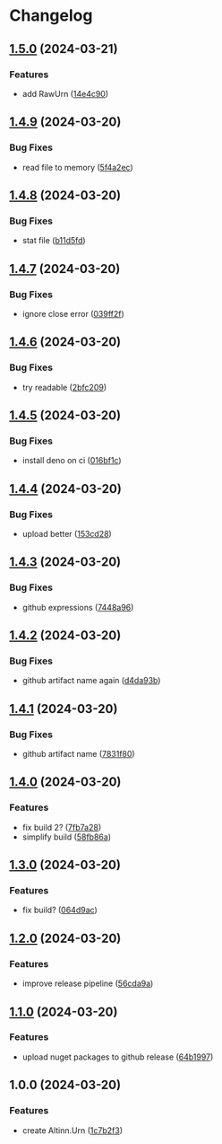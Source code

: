 # Changelog

## [1.5.0](https://github.com/Altinn/altinn-authorization-utils/compare/Altinn.Urn-v1.4.9...Altinn.Urn-v1.5.0) (2024-03-21)


### Features

* add RawUrn ([14e4c90](https://github.com/Altinn/altinn-authorization-utils/commit/14e4c906099c507285b365afda6e872689f2fb6c))

## [1.4.9](https://github.com/Altinn/altinn-authorization-utils/compare/Altinn.Urn-v1.4.8...Altinn.Urn-v1.4.9) (2024-03-20)


### Bug Fixes

* read file to memory ([5f4a2ec](https://github.com/Altinn/altinn-authorization-utils/commit/5f4a2ece447abbf584660ccfc13ca85c9432d02e))

## [1.4.8](https://github.com/Altinn/altinn-authorization-utils/compare/Altinn.Urn-v1.4.7...Altinn.Urn-v1.4.8) (2024-03-20)


### Bug Fixes

* stat file ([b11d5fd](https://github.com/Altinn/altinn-authorization-utils/commit/b11d5fd6295a18a503f6084156e880970ae54268))

## [1.4.7](https://github.com/Altinn/altinn-authorization-utils/compare/Altinn.Urn-v1.4.6...Altinn.Urn-v1.4.7) (2024-03-20)


### Bug Fixes

* ignore close error ([039ff2f](https://github.com/Altinn/altinn-authorization-utils/commit/039ff2fb5bb423c42b50b7d6d5a643c2e02eb3a8))

## [1.4.6](https://github.com/Altinn/altinn-authorization-utils/compare/Altinn.Urn-v1.4.5...Altinn.Urn-v1.4.6) (2024-03-20)


### Bug Fixes

* try readable ([2bfc209](https://github.com/Altinn/altinn-authorization-utils/commit/2bfc20934c90547cfb950eb02d7e0d4c8bc67db5))

## [1.4.5](https://github.com/Altinn/altinn-authorization-utils/compare/Altinn.Urn-v1.4.4...Altinn.Urn-v1.4.5) (2024-03-20)


### Bug Fixes

* install deno on ci ([016bf1c](https://github.com/Altinn/altinn-authorization-utils/commit/016bf1c60e7ce500d469726ccfb215630eb9639c))

## [1.4.4](https://github.com/Altinn/altinn-authorization-utils/compare/Altinn.Urn-v1.4.3...Altinn.Urn-v1.4.4) (2024-03-20)


### Bug Fixes

* upload better ([153cd28](https://github.com/Altinn/altinn-authorization-utils/commit/153cd289e48dee6c53bb53863cca18b5c26ddaf9))

## [1.4.3](https://github.com/Altinn/altinn-authorization-utils/compare/Altinn.Urn-v1.4.2...Altinn.Urn-v1.4.3) (2024-03-20)


### Bug Fixes

* github expressions ([7448a96](https://github.com/Altinn/altinn-authorization-utils/commit/7448a968109dbed03ac1345c6bde29eee41b4498))

## [1.4.2](https://github.com/Altinn/altinn-authorization-utils/compare/Altinn.Urn-v1.4.1...Altinn.Urn-v1.4.2) (2024-03-20)


### Bug Fixes

* github artifact name again ([d4da93b](https://github.com/Altinn/altinn-authorization-utils/commit/d4da93b077de7ddb3d9f8aef55d08298ff28df2e))

## [1.4.1](https://github.com/Altinn/altinn-authorization-utils/compare/Altinn.Urn-v1.4.0...Altinn.Urn-v1.4.1) (2024-03-20)


### Bug Fixes

* github artifact name ([7831f80](https://github.com/Altinn/altinn-authorization-utils/commit/7831f8060185a8c977a6a3433ad050f1c3821d67))

## [1.4.0](https://github.com/Altinn/altinn-authorization-utils/compare/Altinn.Urn-v1.3.0...Altinn.Urn-v1.4.0) (2024-03-20)


### Features

* fix build 2? ([7fb7a28](https://github.com/Altinn/altinn-authorization-utils/commit/7fb7a28b95038c7faa10170f9e1925f4db84ebfd))
* simplify build ([58fb86a](https://github.com/Altinn/altinn-authorization-utils/commit/58fb86a278bc50123a960c71cf2aa2d74d307c84))

## [1.3.0](https://github.com/Altinn/altinn-authorization-utils/compare/Altinn.Urn-v1.2.0...Altinn.Urn-v1.3.0) (2024-03-20)


### Features

* fix build? ([064d9ac](https://github.com/Altinn/altinn-authorization-utils/commit/064d9ac278ae1d3440f04060baba77df0fc3e76f))

## [1.2.0](https://github.com/Altinn/altinn-authorization-utils/compare/Altinn.Urn-v1.1.0...Altinn.Urn-v1.2.0) (2024-03-20)


### Features

* improve release pipeline ([56cda9a](https://github.com/Altinn/altinn-authorization-utils/commit/56cda9a84aebe8533502472253aa5eac396fed0b))

## [1.1.0](https://github.com/Altinn/altinn-authorization-utils/compare/Altinn.Urn-v1.0.0...Altinn.Urn-v1.1.0) (2024-03-20)


### Features

* upload nuget packages to github release ([64b1997](https://github.com/Altinn/altinn-authorization-utils/commit/64b19979ef72603ac8e74f2fd55e31ab66f45676))

## 1.0.0 (2024-03-20)


### Features

* create Altinn.Urn ([1c7b2f3](https://github.com/Altinn/altinn-authorization-utils/commit/1c7b2f38b8795cbb325e8da1872dd6b00596ffa1))
